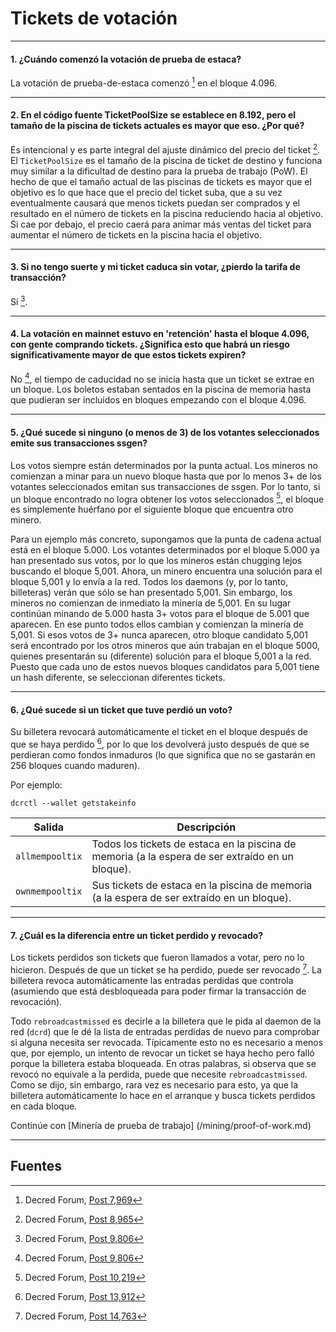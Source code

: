 # Tickets de votación

---

#### 1. ¿Cuándo comenzó la votación de prueba de estaca?

La votación de prueba-de-estaca comenzó [^7969] en el bloque 4.096.

---

#### 2. En el código fuente TicketPoolSize se establece en 8.192, pero el tamaño de la piscina de tickets actuales es mayor que eso. ¿Por qué?

Es intencional y es parte integral del ajuste dinámico del precio del ticket [^8965]. El `TicketPoolSize` es el tamaño de la piscina de ticket de destino y funciona muy similar a la dificultad de destino para la prueba de trabajo (PoW). El hecho de que el tamaño actual de las piscinas de tickets es mayor que el objetivo es lo que hace que el precio del ticket suba, que a su vez eventualmente causará que menos tickets puedan ser comprados y el resultado en el número de tickets en la piscina reduciendo hacia al objetivo. Si cae por debajo, el precio caerá para animar más ventas del ticket para aumentar el número de tickets en la piscina hacia el objetivo.

---

#### 3. Si no tengo suerte y mi ticket caduca sin votar, ¿pierdo la tarifa de transacción?

Sí [^9806].

---

#### 4. La votación en mainnet estuvo en 'retención' hasta el bloque 4.096, con gente comprando tickets. ¿Significa esto que habrá un riesgo significativamente mayor de que estos tickets expiren?

No [^9806], el tiempo de caducidad no se inicia hasta que un ticket se extrae en un bloque. Los boletos estaban sentados en la piscina de memoria hasta que pudieran ser incluidos en bloques empezando con el bloque 4.096.

---

#### 5. ¿Qué sucede si ninguno (o menos de 3) de los votantes seleccionados emite sus transacciones ssgen?

Los votos siempre están determinados por la punta actual. Los mineros no comienzan a minar para un nuevo bloque hasta que por lo menos 3+ de los votantes seleccionados emitan sus transacciones de ssgen. Por lo tanto, si un bloque encontrado no logra obtener los votos seleccionados [^ 10219], el bloque es simplemente huérfano por el siguiente bloque que encuentra otro minero.

Para un ejemplo más concreto, supongamos que la punta de cadena actual está en el bloque 5.000. Los votantes determinados por el bloque 5.000 ya han presentado sus votos, por lo que los mineros están chugging lejos buscando el bloque 5,001. Ahora, un minero encuentra una solución para el bloque 5,001 y lo envía a la red. Todos los daemons (y, por lo tanto, billeteras) verán que sólo se han presentado 5,001. Sin embargo, los mineros no comienzan de inmediato la minería de 5,001. En su lugar continúan minando de 5.000 hasta 3+ votos para el bloque de 5.001 que aparecen. En ese punto todos ellos cambian y comienzan la minería de 5,001. Si esos votos de 3+ nunca aparecen, otro bloque candidato 5,001 será encontrado por los otros mineros que aún trabajan en el bloque 5000, quienes presentarán su (diferente) solución para el bloque 5,001 a la red. Puesto que cada uno de estos nuevos bloques candidatos para 5,001 tiene un hash diferente, se seleccionan diferentes tickets.

---

#### 6. ¿Qué sucede si un ticket que tuve perdió un voto?

Su billetera revocará automáticamente el ticket en el bloque después de que se haya perdido [^13912], por lo que los devolverá justo después de que se perdieran como fondos inmaduros (lo que significa que no se gastarán en 256 bloques cuando maduren).

Por ejemplo:

```no-highlight
dcrctl --wallet getstakeinfo
```

Salida          | Descripción
---             |---
`allmempooltix` | Todos los tickets de estaca en la piscina de memoria (a la espera de ser extraído en un bloque).
`ownmempooltix` | Sus tickets de estaca en la piscina de memoria (a la espera de ser extraído en un bloque).

---

#### 7. ¿Cuál es la diferencia entre un ticket perdido y revocado?

Los tickets perdidos son tickets que fueron llamados a votar, pero no lo hicieron. Después de que un ticket se ha perdido, puede ser revocado [^14763]. La billetera revoca automáticamente las entradas perdidas que controla (asumiendo que está desbloqueada para poder firmar la transacción de revocación).

Todo `rebroadcastmissed` es decirle a la billetera que le pida al daemon de la red (`dcrd`) que le dé la lista de entradas perdidas de nuevo para comprobar si alguna necesita ser revocada. Típicamente esto no es necesario a menos que, por ejemplo, un intento de revocar un ticket se haya hecho pero falló porque la billetera estaba bloqueada. En otras palabras, si observa que se revocó no equivale a la perdida, puede que necesite `rebroadcastmissed`. Como se dijo, sin embargo, rara vez es necesario para esto, ya que la billetera automáticamente lo hace en el arranque y busca tickets perdidos en cada bloque.

Continúe con [Minería de prueba de trabajo] (/mining/proof-of-work.md)

---

## <i class="fa fa-book"></i> Fuentes

[^7969]: Decred Forum, [Post 7,969](https://forum.decred.org/threads/531/#post-7969)
[^8965]: Decred Forum, [Post 8,965](https://forum.decred.org/threads/531/page-2#post-8965)
[^9806]: Decred Forum, [Post 9,806](https://forum.decred.org/threads/180/page-6#post-9806)
[^10219]: Decred Forum, [Post 10,219](https://forum.decred.org/threads/180/page-6#post-10219)
[^13912]: Decred Forum, [Post 13,912](https://forum.decred.org/threads/1271/#post-13912)
[^14763]: Decred Forum, [Post 14,763](https://forum.decred.org/threads/1335/#post-14763)
